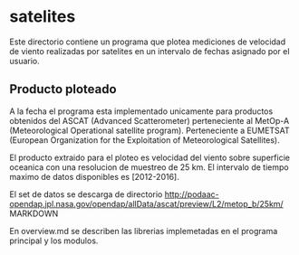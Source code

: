 # satelites

Este directorio contiene un programa que plotea mediciones de velocidad de viento realizadas por satelites en un intervalo de fechas asignado por el usuario.


## Producto ploteado

A la fecha el programa esta implementado unicamente para productos obtenidos del ASCAT (Advanced Scatterometer) perteneciente al MetOp-A (Meteorological Operational satellite program). Perteneciente a EUMETSAT (European Organization for the Exploitation of Meteorological Satellites).

El producto extraido para el ploteo es velocidad del viento sobre superficie oceanica con una resolucion de muestreo de 25 km. El intervalo de tiempo maximo de datos disponibles es [2012-2016].

El set de datos se descarga de directorio 
http://podaac-opendap.jpl.nasa.gov/opendap/allData/ascat/preview/L2/metop_b/25km/
MARKDOWN

En overview.md se describen las librerias implemetadas en el programa principal y los modulos.











